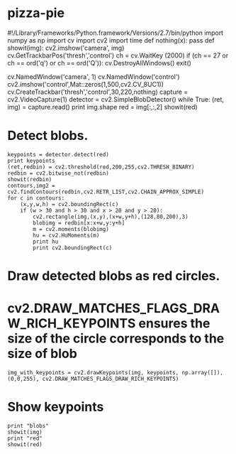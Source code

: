 # pizza-pie
#!/Library/Frameworks/Python.framework/Versions/2.7/bin/python
import numpy as np
import cv
import cv2
import time
def nothing(x):
	pass
def showit(img):
	cv2.imshow('camera', img)
	cv.GetTrackbarPos('thresh','control')
	ch = cv.WaitKey (2000)
	if (ch == 27 or ch == ord('q') or ch == ord('Q')):
		cv.DestroyAllWindows()
		exit()

cv.NamedWindow('camera', 1)
cv.NamedWindow('control')
cv2.imshow('control',Mat::zeros(1,500,cv2.CV_8UC1))
cv.CreateTrackbar('thresh','control',30,220,nothing)
capture = cv2.VideoCapture(1)
detector = cv2.SimpleBlobDetector()
while True:
	(ret, img) = capture.read()
	print img.shape
	red = img[:,:,2]
	showit(red) 
# Detect blobs.
	keypoints = detector.detect(red)
 	print keypoints
 	(ret,redbin) = cv2.threshold(red,200,255,cv2.THRESH_BINARY)
 	redbin = cv2.bitwise_not(redbin)
 	showit(redbin)
 	contours,img2 = cv2.findContours(redbin,cv2.RETR_LIST,cv2.CHAIN_APPROX_SIMPLE)
 	for c in contours:
 		(x,y,w,h) = cv2.boundingRect(c)
 		if (w > 30 and h > 30 and x > 20 and y > 20):
 			cv2.rectangle(img,(x,y),(x+w,y+h),(128,80,200),3)
 			blobimg = redbin[x:x+w,y:y+h]
 			m = cv2.moments(blobimg)
 			hu = cv2.HuMoments(m)
 			print hu
 			print cv2.boundingRect(c)
 			
# Draw detected blobs as red circles.
# cv2.DRAW_MATCHES_FLAGS_DRAW_RICH_KEYPOINTS ensures the size of the circle corresponds to the size of blob
	img_with_keypoints = cv2.drawKeypoints(img, keypoints, np.array([]), (0,0,255), cv2.DRAW_MATCHES_FLAGS_DRAW_RICH_KEYPOINTS)
 
# Show keypoints
	print "blobs"
	showit(img)
	print "red"
	showit(red)
	
	
